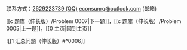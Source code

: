 联系方式：<a href="https://qm.qq.com/q/iA1sKuakak">2629223739 (QQ)</a> <a href="mailto:econsunrq@outlook.com">econsunrq@outlook.com (邮箱)</a>

[[c 题库（伸长版）/Problem 0007|下一题]]，[[c 题库（伸长版）/Problem 0005|上一题]]，[[0 主页|回到主页]]

![[1 汇总问题（伸长版）#^0006]]